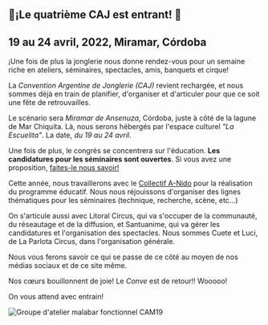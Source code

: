 ## 🎉¡Le quatrième CAJ est entrant! 🎉
## 19 au 24 avril, 2022, Miramar, Córdoba

¡Une fois de plus la jonglerie nous donne rendez-vous pour un semaine riche en ateliers, séminaires, spectacles, amis, banquets et cirque!

La _Convention Argentine de Jonglerie (CAJ)_ revient rechargée, et nous sommes déjà en train de planifier, d'organiser et d'articuler pour que ce soit une fête de retrouvailles.

Le scénario sera _Miramar de Ansenuza_, Córdoba, juste à côté de la lagune de Mar Chiquita. Là, nous serons hébergés par l'espace culturel _"La Escuelita"_. La date, _du 19 au 24 avril_.

Une fois de plus, le congrès se concentrera sur l'éducation. **Les candidatures pour les séminaires sont ouvertes**. Si vous avez une proposition, [faites-le nous savoir!](https://forms.gle/Siopo6FwKsaT1oMh7)

Cette année, nous travaillerons avec le [Collectif A-Nido](https://colectivoanido.com) pour la réalisation du programme éducatif. Nous nous réjouissons d'organiser des lignes thématiques pour les séminaires (technique, recherche, scène, etc...)

On s'articule aussi avec Litoral Circus, qui va s'occuper de la communauté, du réseautage et de la diffusion, et Santuanime, qui va gérer les candidatures et l'organisation des spectacles. Nous sommes Cuete et Luci, de La Parlota Circus, dans l'organisation générale.

Nous vous ferons savoir ce qui se passe de ce côté au moyen de nos médias sociaux et de ce site même.

Nos cœurs bouillonnent de joie! Le _Conve_ est de retour!! Wooooo!

On vous attend avec entrain!

![Groupe d'atelier malabar fonctionnel CAM19](/img/artículos/funcional.jpg)
